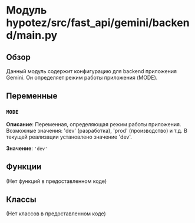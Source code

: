 # Модуль hypotez/src/fast_api/gemini/backend/main.py

## Обзор

Данный модуль содержит конфигурацию для backend приложения Gemini. Он определяет режим работы приложения (MODE).


## Переменные

### `MODE`

**Описание**: Переменная, определяющая режим работы приложения.  Возможные значения: 'dev' (разработка), 'prod' (производство) и т.д.  В текущей реализации установлено значение 'dev'.

**Значение**: `'dev'`


## Функции

(Нет функций в предоставленном коде)


## Классы

(Нет классов в предоставленном коде)